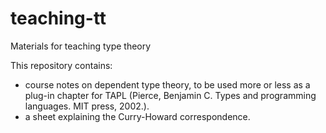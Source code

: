 # teaching-tt
Materials for teaching type theory

This repository contains:
- course notes on dependent type theory, to be used more or less as a plug-in chapter for TAPL (Pierce, Benjamin C. Types and programming languages. MIT press, 2002.).
- a sheet explaining the Curry-Howard correspondence.
